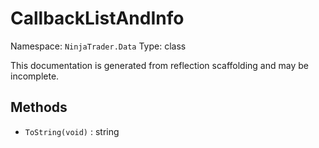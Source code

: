 # CallbackListAndInfo

Namespace: `NinjaTrader.Data`
Type: class

This documentation is generated from reflection scaffolding and may be incomplete.

## Methods
- `ToString(void)` : string
